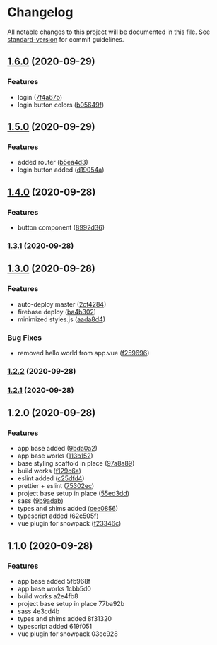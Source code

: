 # Changelog

All notable changes to this project will be documented in this file. See [standard-version](https://github.com/conventional-changelog/standard-version) for commit guidelines.

## [1.6.0](https://github.com/villetakanen/pelilauta/compare/v1.5.0...v1.6.0) (2020-09-29)


### Features

* login ([7f4a67b](https://github.com/villetakanen/pelilauta/commit/7f4a67b5cb414fdcce1acb52f1ad3834961dadaa))
* login button colors ([b05649f](https://github.com/villetakanen/pelilauta/commit/b05649f94dcce366bc51dacf780b73fd8f2e5642))

## [1.5.0](https://github.com/villetakanen/pelilauta/compare/v1.4.0...v1.5.0) (2020-09-29)


### Features

* added router ([b5ea4d3](https://github.com/villetakanen/pelilauta/commit/b5ea4d3c2cb39d2656136e03e7de4d267b6eede9))
* login button added ([d19054a](https://github.com/villetakanen/pelilauta/commit/d19054a92afbcc254b8ab339bfb778e8983db15f))

## [1.4.0](https://github.com/villetakanen/pelilauta/compare/v1.3.1...v1.4.0) (2020-09-28)


### Features

* button component ([8992d36](https://github.com/villetakanen/pelilauta/commit/8992d36911b45146bdf0ec3b9706faa7c850838f))

### [1.3.1](https://github.com/villetakanen/pelilauta/compare/v1.3.0...v1.3.1) (2020-09-28)

## [1.3.0](https://github.com/villetakanen/pelilauta/compare/v1.2.2...v1.3.0) (2020-09-28)


### Features

* auto-deploy master ([2cf4284](https://github.com/villetakanen/pelilauta/commit/2cf428453c1041a628a43f3a9a91681f47a4df7e))
* firebase deploy ([ba4b302](https://github.com/villetakanen/pelilauta/commit/ba4b30218226c7067080f8e8c822989c1bc906c1))
* minimized styles.js ([aada8d4](https://github.com/villetakanen/pelilauta/commit/aada8d43a32600dcdc09cd4acb8950c35be64a21))


### Bug Fixes

* removed hello world from app.vue ([f259696](https://github.com/villetakanen/pelilauta/commit/f2596969d948a37bfcc0af39bf72e54778cd603e))

### [1.2.2](https://github.com/villetakanen/pelilauta/compare/v1.2.1...v1.2.2) (2020-09-28)

### [1.2.1](https://github.com/villetakanen/pelilauta/compare/v1.2.0...v1.2.1) (2020-09-28)

## 1.2.0 (2020-09-28)


### Features

* app base added ([9bda0a2](https://github.com/villetakanen/pelilauta/commit/9bda0a25e485d1d92ebcc45b90f750df11d56aa5))
* app base works ([113b152](https://github.com/villetakanen/pelilauta/commit/113b152c33f64aebd03490c7330fdd736cdfd666))
* base styling scaffold in place ([97a8a89](https://github.com/villetakanen/pelilauta/commit/97a8a89d239651a95f9d9665d3a52f9d1a10dde6))
* build works ([f129c6a](https://github.com/villetakanen/pelilauta/commit/f129c6a5a5df240955b9d1c12ede2872b6eb4182))
* eslint added ([c25dfd4](https://github.com/villetakanen/pelilauta/commit/c25dfd49efc2d8283468bf1a01ef3a9ecf4e4c42))
* prettier + eslint ([75302ec](https://github.com/villetakanen/pelilauta/commit/75302ec703559e1c1d5f3bf2f0d112b42d37802a))
* project base setup in place ([55ed3dd](https://github.com/villetakanen/pelilauta/commit/55ed3dde5858cfcc63277955cbeb200615df0931))
* sass ([9b9adab](https://github.com/villetakanen/pelilauta/commit/9b9adab5fed6ddf9f33548150c77b3dfa5b931a9))
* types and shims added ([cee0856](https://github.com/villetakanen/pelilauta/commit/cee0856c32c2a16431da0f34dc49854cd19c2b4a))
* typescript added ([62c505f](https://github.com/villetakanen/pelilauta/commit/62c505f5f47bb61d5f156104ba109d61bb856199))
* vue plugin for snowpack ([f23346c](https://github.com/villetakanen/pelilauta/commit/f23346cfe3c3dbd28dedcfe3265fd5665cc04979))

## 1.1.0 (2020-09-28)


### Features

* app base added 5fb968f
* app base works 1cbb5d0
* build works a2e4fb8
* project base setup in place 77ba92b
* sass 4e3cd4b
* types and shims added 8f31320
* typescript added 619f051
* vue plugin for snowpack 03ec928
